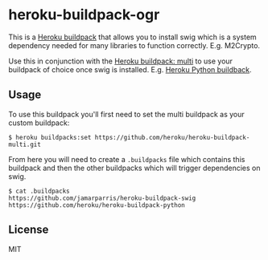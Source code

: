 # heroku-buildpack-ogr

This is a [Heroku buildpack](http://devcenter.heroku.com/articles/buildpacks) that
allows you to install swig which is a system dependency needed for many libraries to function correctly. E.g. M2Crypto.

Use this in conjunction with the [Heroku buildpack: multi](https://github.com/heroku/heroku-buildpack-multi) to use your buildpack of choice once swig is installed. E.g. [Heroku Python buildback](https://github.com/heroku/heroku-buildpack-python).

## Usage

To use this buildpack you'll first need to set the multi buildpack as your custom buildpack:

    $ heroku buildpacks:set https://github.com/heroku/heroku-buildpack-multi.git

From here you will need to create a `.buildpacks` file which contains this buildpack and then the other buildpacks which will trigger dependencies on swig.

    $ cat .buildpacks
    https://github.com/jamarparris/heroku-buildpack-swig
    https://github.com/heroku/heroku-buildpack-python

## License

MIT
